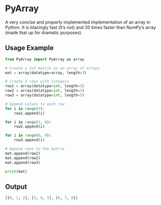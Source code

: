 # PyArray

A very concise and properly implemented implementation of an array in Python. It is blazingly fast (it’s not) and 20 times faster than NumPy’s array (made that up for dramatic purposes).

## Usage Example

```python
from PyArray import PyArray as array

# Create a 3x3 matrix as an array of arrays
mat = array(datatype=array, length=3)

# Create 3 rows with integers
row1 = array(datatype=int, length=3)
row2 = array(datatype=int, length=3)
row3 = array(datatype=int, length=3)

# Append values to each row
for i in range(3):
    row1.append(i)

for i in range(3, 6):
    row2.append(i)

for i in range(6, 9):
    row3.append(i)

# Append rows to the matrix
mat.append(row1)
mat.append(row2)
mat.append(row3)

print(mat)
```

## Output

```python
[[0, 1, 2], [3, 4, 5], [6, 7, 8]]
```
